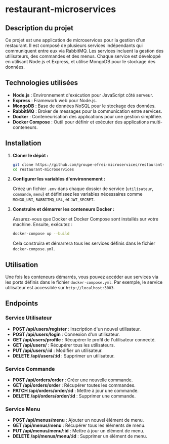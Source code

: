 # restaurant-microservices

## Description du projet

Ce projet est une application de microservices pour la gestion d'un restaurant. Il est composé de plusieurs services indépendants qui communiquent entre eux via RabbitMQ. Les services incluent la gestion des utilisateurs, des commandes et des menus. Chaque service est développé en utilisant Node.js et Express, et utilise MongoDB pour le stockage des données.

## Technologies utilisées

- **Node.js** : Environnement d'exécution pour JavaScript côté serveur.
- **Express** : Framework web pour Node.js.
- **MongoDB** : Base de données NoSQL pour le stockage des données.
- **RabbitMQ** : Broker de messages pour la communication entre services.
- **Docker** : Conteneurisation des applications pour une gestion simplifiée.
- **Docker Compose** : Outil pour définir et exécuter des applications multi-conteneurs.

## Installation

1. **Cloner le dépôt :**

   ```bash
   git clone https://github.com/groupe-efrei-microservices/restaurant-microservices.git
   cd restaurant-microservices
   ```

2. **Configurer les variables d'environnement :**

   Créez un fichier `.env` dans chaque dossier de service (`utilisateur`, `commande`, `menu`) et définissez les variables nécessaires comme `MONGO_URI`, `RABBITMQ_URL`, et `JWT_SECRET`.

3. **Construire et démarrer les conteneurs Docker :**

   Assurez-vous que Docker et Docker Compose sont installés sur votre machine. Ensuite, exécutez :

   ```bash
   docker-compose up --build
   ```

   Cela construira et démarrera tous les services définis dans le fichier `docker-compose.yml`.

## Utilisation

Une fois les conteneurs démarrés, vous pouvez accéder aux services via les ports définis dans le fichier `docker-compose.yml`. Par exemple, le service utilisateur est accessible sur `http://localhost:3003`.

## Endpoints

### Service Utilisateur

- **POST /api/users/register** : Inscription d'un nouvel utilisateur.
- **POST /api/users/login** : Connexion d'un utilisateur.
- **GET /api/users/profile** : Récupérer le profil de l'utilisateur connecté.
- **GET /api/users/** : Récupérer tous les utilisateurs.
- **PUT /api/users/:id** : Modifier un utilisateur.
- **DELETE /api/users/:id** : Supprimer un utilisateur.

### Service Commande

- **POST /api/orders/order** : Créer une nouvelle commande.
- **GET /api/orders/order** : Récupérer toutes les commandes.
- **PATCH /api/orders/order/:id** : Mettre à jour une commande.
- **DELETE /api/orders/order/:id** : Supprimer une commande.

### Service Menu

- **POST /api/menus/menu** : Ajouter un nouvel élément de menu.
- **GET /api/menus/menu** : Récupérer tous les éléments de menu.
- **PUT /api/menus/menu/:id** : Mettre à jour un élément de menu.
- **DELETE /api/menus/menu/:id** : Supprimer un élément de menu.
